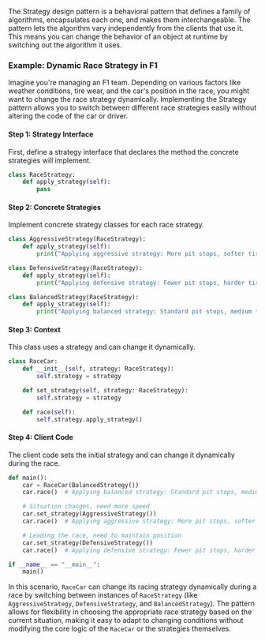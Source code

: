 
The Strategy design pattern is a behavioral pattern that defines a family of algorithms, encapsulates each one, and makes them interchangeable. The pattern lets the algorithm vary independently from the clients that use it. This means you can change the behavior of an object at runtime by switching out the algorithm it uses.

### Example: Dynamic Race Strategy in F1

Imagine you're managing an F1 team. Depending on various factors like weather conditions, tire wear, and the car's position in the race, you might want to change the race strategy dynamically. Implementing the Strategy pattern allows you to switch between different race strategies easily without altering the code of the car or driver.

#### Step 1: Strategy Interface

First, define a strategy interface that declares the method the concrete strategies will implement.

```python
class RaceStrategy:
    def apply_strategy(self):
        pass
```

#### Step 2: Concrete Strategies

Implement concrete strategy classes for each race strategy.

```python
class AggressiveStrategy(RaceStrategy):
    def apply_strategy(self):
        print("Applying aggressive strategy: More pit stops, softer tires for speed.")

class DefensiveStrategy(RaceStrategy):
    def apply_strategy(self):
        print("Applying defensive strategy: Fewer pit stops, harder tires for durability.")

class BalancedStrategy(RaceStrategy):
    def apply_strategy(self):
        print("Applying balanced strategy: Standard pit stops, medium tires.")
```

#### Step 3: Context

This class uses a strategy and can change it dynamically.

```python
class RaceCar:
    def __init__(self, strategy: RaceStrategy):
        self.strategy = strategy

    def set_strategy(self, strategy: RaceStrategy):
        self.strategy = strategy

    def race(self):
        self.strategy.apply_strategy()
```

#### Step 4: Client Code

The client code sets the initial strategy and can change it dynamically during the race.

```python
def main():
    car = RaceCar(BalancedStrategy())
    car.race()  # Applying balanced strategy: Standard pit stops, medium tires.

    # Situation changes, need more speed
    car.set_strategy(AggressiveStrategy())
    car.race()  # Applying aggressive strategy: More pit stops, softer tires for speed.

    # Leading the race, need to maintain position
    car.set_strategy(DefensiveStrategy())
    car.race()  # Applying defensive strategy: Fewer pit stops, harder tires for durability.

if __name__ == "__main__":
    main()
```

In this scenario, `RaceCar` can change its racing strategy dynamically during a race by switching between instances of `RaceStrategy` (like `AggressiveStrategy`, `DefensiveStrategy`, and `BalancedStrategy`). The pattern allows for flexibility in choosing the appropriate race strategy based on the current situation, making it easy to adapt to changing conditions without modifying the core logic of the `RaceCar` or the strategies themselves.